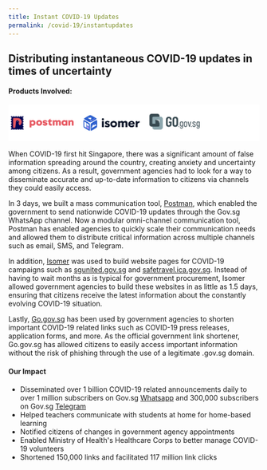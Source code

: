 ```yaml
---
title: Instant COVID-19 Updates
permalink: /covid-19/instantupdates
---
```

## Distributing  instantaneous COVID-19 updates in times of uncertainty 

#### Products Involved:
![Alt text for image on Isomer site](/images/logos-distribute.png)

When COVID-19 first hit Singapore, there was a significant amount of false information spreading around the country, creating anxiety and uncertainty among citizens. As a result, government agencies had to look for a way to disseminate accurate and up-to-date information to citizens via channels they could easily access. 

In 3 days, we built a mass communication tool, [Postman](https://www.open.gov.sg/products/postman/), which enabled the government to send nationwide COVID-19 updates through the Gov.sg WhatsApp channel. Now a modular omni-channel communication tool, Postman has enabled agencies to quickly scale their communication needs and allowed them to distribute critical information across multiple channels such as email, SMS, and Telegram.

In addition, [Isomer](https://www.open.gov.sg/products/isomer/) was used to build website pages for COVID-19 campaigns such as [sgunited.gov.sg](sgunited.gov.sg) and [safetravel.ica.gov.sg](safetravel.ica.gov.sg). Instead of having to wait months as is typical for government procurement, Isomer allowed government agencies to build these websites in as little as  1.5 days, ensuring that citizens receive the latest information about the constantly evolving COVID-19 situation.

Lastly, [Go.gov.sg](https://www.open.gov.sg/products/gogovsg/) has been used by government agencies to shorten important COVID-19 related links such as  COVID-19 press releases, application forms, and more. As the official government link shortener, Go.gov.sg has allowed citizens to easily access important information without the risk of phishing through the use of a legitimate .gov.sg domain.

#### Our Impact
* Disseminated over 1 billion COVID-19 related announcements daily to over 1 million subscribers on Gov.sg [Whatsapp](https://go.gov.sg/whatsapp) and 300,000 subscribers on Gov.sg [Telegram](https://t.me/Govsg)
* Helped teachers communicate with students at home for home-based learning
* Notified citizens of changes in government agency appointments
* Enabled Ministry of Health's Healthcare Corps to better manage COVID-19 volunteers
* Shortened 150,000 links and facilitated 117 million link clicks